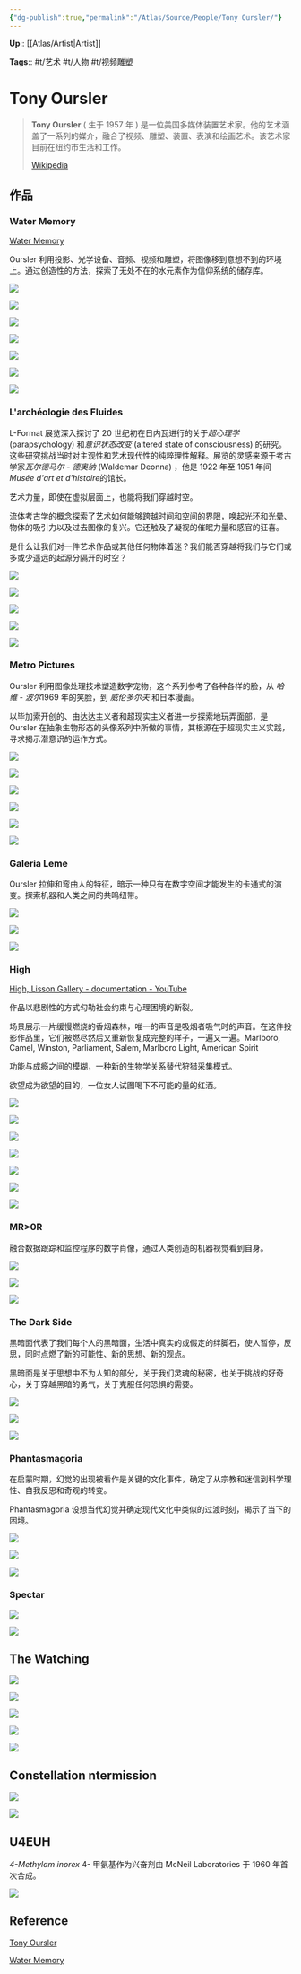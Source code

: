 ```yaml
---
{"dg-publish":true,"permalink":"/Atlas/Source/People/Tony Oursler/"}
---
```



**Up**:: [[Atlas/Artist\|Artist]]

**Tags**:: #t/艺术 #t/人物 #t/视频雕塑

# Tony Oursler

> **Tony Oursler** ( 生于 1957 年 ) 是一位美国多媒体装置艺术家。他的艺术涵盖了一系列的媒介，融合了视频、雕塑、装置、表演和绘画艺术。该艺术家目前在纽约市生活和工作。
>
> [Wikipedia](https://en.wikipedia.org/wiki/Tony%20Oursler)

## 作品

### Water Memory

[Water Memory](https://vimeo.com/416386519/3f704a0046)

Oursler 利用投影、光学设备、音频、视频和雕塑，将图像移到意想不到的环境上。通过创造性的方法，探索了无处不在的水元素作为信仰系统的储存库。

![](https://img.ractive.site/ominivore/i/2024-07/37301f95c5cd11fc7d3bbc44a8396b1f.jpg)

![](https://img.ractive.site/ominivore/i/2024-07/c86f98697e4dd0a994469f7fd7c9aac6.jpg)

![](https://img.ractive.site/ominivore/i/2024-07/ce3290d4c9912ca18838744dbb2f6866.jpg)

![](https://img.ractive.site/ominivore/i/2024-07/1f5527f0e9e2137df45b26e600d600d9.jpg)

![](https://img.ractive.site/ominivore/i/2024-07/e0ec06371d7f7f56e20d508dc429c079.jpg)

![](https://img.ractive.site/ominivore/i/2024-07/d0ebcb28d2825478886f51b9bbcb9fce.png)

![](https://img.ractive.site/ominivore/i/2024-07/c3f90a87e9bf4dbff53b3669a1584825.jpg)

### L'archéologie des Fluides

L-Format 展览深入探讨了 20 世纪初在日内瓦进行的关于*超心理学* (parapsychology) 和*意识状态改变* (altered state of consciousness) 的研究。这些研究挑战当时对主观性和艺术现代性的纯粹理性解释。展览的灵感来源于考古学家*瓦尔德马尔 - 德奥纳* (Waldemar Deonna) ，他是 1922 年至 1951 年间*Musée d'art et d'histoire*的馆长。

艺术力量，即使在虚拟层面上，也能将我们穿越时空。

流体考古学的概念探索了艺术如何能够跨越时间和空间的界限，唤起光环和光晕、物体的吸引力以及过去图像的复兴。它还触及了凝视的催眠力量和感官的狂喜。

是什么让我们对一件艺术作品或其他任何物体着迷？我们能否穿越将我们与它们或多或少遥远的起源分隔开的时空？

![](https://img.ractive.site/ominivore/i/2024-07/cc1f3df0bdc830c9afb64a790a75e00d.jpg)

![](https://img.ractive.site/ominivore/i/2024-07/255215a4f8591539a4e76b1e1247550d.jpg)

![](https://img.ractive.site/ominivore/i/2024-07/beeeb5e48396ebd47a33265943c5c5e1.jpg)

![](https://img.ractive.site/ominivore/i/2024-07/c04af0b94aaf7a63ea9e3cf7c3645a3b.jpg)

![](https://img.ractive.site/ominivore/i/2024-07/8bf40334a0339f8f1905f552ff209366.jpg)

### Metro Pictures

Oursler 利用图像处理技术塑造数字宠物，这个系列参考了各种各样的脸，从 *哈维 - 波尔*1969 年的笑脸，到 *威伦多尔夫* 和日本漫画。

以毕加索开创的、由达达主义者和超现实主义者进一步探索地玩弄面部，是 Oursler 在抽象生物形态的头像系列中所做的事情，其根源在于超现实主义实践，寻求揭示潜意识的运作方式。

![](https://img.ractive.site/ominivore/i/2024-07/540f01fda00cc6892387dd17cf086415.png)

![](https://img.ractive.site/ominivore/i/2024-07/61e751587735c4917750330fe82613a7.png)

![](https://img.ractive.site/ominivore/i/2024-07/fee005031b541c0de3d5748cba09b500.png)

![](https://img.ractive.site/ominivore/i/2024-07/8d731d2afe881f23aa2736ae45b41d9d.png)

![](https://img.ractive.site/ominivore/i/2024-07/748f07d65b84c166b62bd1b82c330a03.png)

![](https://img.ractive.site/ominivore/i/2024-07/196a23a4d3ba2766b9b0359d97d17562.png)

### Galeria Leme

Oursler 拉伸和弯曲人的特征，暗示一种只有在数字空间才能发生的卡通式的演变。探索机器和人类之间的共鸣纽带。

![](https://img.ractive.site/ominivore/i/2024-07/9da2de8a649d222969801934d269252b.jpg)

![](https://img.ractive.site/ominivore/i/2024-07/e2dc6d74dd66a2cee641c69df6ee195c.jpg)

![](https://img.ractive.site/ominivore/i/2024-07/75c0469e91f057ec5c15f82817f95d22.jpg)

### High

[High, Lisson Gallery - documentation - YouTube](https://www.youtube.com/watch?v=KAZipffnd7c)

作品以悲剧性的方式勾勒社会约束与心理困境的断裂。

场景展示一片缓慢燃烧的香烟森林，唯一的声音是吸烟者吸气时的声音。在这件投影作品里，它们被燃尽然后又重新恢复成完整的样子，一遍又一遍。Marlboro, Camel, Winston, Parliament, Salem, Marlboro Light, American Spirit

功能与成瘾之间的模糊，一种新的生物学关系替代狩猎采集模式。

欲望成为欲望的目的，一位女人试图喝下不可能的量的红酒。

![](https://img.ractive.site/ominivore/i/2024-07/2149906f6cfd77a2d7699d760b9bd9b5.jpg)

![](https://img.ractive.site/ominivore/i/2024-07/51a500379ba816b86e1e383fa7b034bf.jpg)

![](https://img.ractive.site/ominivore/i/2024-07/4405b9a46d0a7c289b61c6d50244593f.png)

![](https://img.ractive.site/ominivore/i/2024-07/ec488818e10eadd722435a03ab2c10e9.png)

![](https://img.ractive.site/ominivore/i/2024-07/334bb10eb973ec23325958eaf0b6cd71.png)

![](https://img.ractive.site/ominivore/i/2024-07/9647d16b4e98131f4faf8a96f4453f04.jpg)

![](https://img.ractive.site/ominivore/i/2024-07/27141613ee2f516eb5ba5f604d15ca7a.jpg)

### MR>0R

融合数据跟踪和监控程序的数字肖像，通过人类创造的机器视觉看到自身。

![](https://img.ractive.site/ominivore/i/2024-07/e2e6b9e80534d46e4c19d372b5ddb413.png)

![](https://img.ractive.site/ominivore/i/2024-07/007adf713f35da964f8d0c1d62f6834c.png)

![](https://img.ractive.site/ominivore/i/2024-07/5083ee5b6780d573fcb67c20a2e415e2.png)

### The Dark Side

黑暗面代表了我们每个人的黑暗面，生活中真实的或假定的绊脚石，使人暂停，反思，同时点燃了新的可能性、新的思想、新的观点。

黑暗面是关于思想中不为人知的部分，关于我们灵魂的秘密，也关于挑战的好奇心，关于穿越黑暗的勇气，关于克服任何恐惧的需要。

![](https://img.ractive.site/ominivore/i/2024-07/2d2786a56d9c350400a912cd81efc491.jpg)

![](https://img.ractive.site/ominivore/i/2024-07/a62edee13a60f54b51f4a60e5d35fae2.jpg)

![](https://img.ractive.site/ominivore/i/2024-07/2e94b9914f6f6f8644466a1d08ae5a94.jpg)

### Phantasmagoria

在启蒙时期，幻觉的出现被看作是关键的文化事件，确定了从宗教和迷信到科学理性、自我反思和奇观的转变。

Phantasmagoria 设想当代幻觉并确定现代文化中类似的过渡时刻，揭示了当下的困境。

![](https://img.ractive.site/ominivore/i/2024-07/d17c086959c25e85b747f57957e3b41a.jpg)

![](https://img.ractive.site/ominivore/i/2024-07/4219d4df1b5c048f1a1cd07775cda9c2.jpg)

![](https://img.ractive.site/ominivore/i/2024-07/be839d9235119b28edec3bd29589ecc1.jpg)

### Spectar

![](https://img.ractive.site/ominivore/i/2024-07/58cf916f1a73ab4699fa1180160d8899.png)

![](https://img.ractive.site/ominivore/i/2024-07/5e8a4fb56dea79b543fa838e3539bd3e.png)

## The Watching

![](https://img.ractive.site/ominivore/i/2024-07/8bffb88dc47d89022a983f467ec52ab5.png)

![](https://img.ractive.site/ominivore/i/2024-07/0ef3427508e5ee3b22fa7aac59f4ac4b.png)

![](https://img.ractive.site/ominivore/i/2024-07/4198c621ac045ca08fc69d7972f76efd.jpg)

![](https://img.ractive.site/ominivore/i/2024-07/3b3f638c73f0938e946bcfda0996d8ce.jpg)

![](https://img.ractive.site/ominivore/i/2024-07/93530b63a32d98e16cf64fd38ff5f725.jpg)

## Constellation ntermission

![](https://img.ractive.site/ominivore/i/2024-07/80b23da803639931ca3a5f82c0d6eea2.png)

![](https://img.ractive.site/ominivore/i/2024-07/05bb00fe3b7db96d0bb2aadcf08325b6.png)

## U4EUH

*4-Methylam inorex* 4- 甲氨基作为兴奋剂由 McNeil Laboratories 于 1960 年首次合成。

![](https://img.ractive.site/ominivore/i/2024-07/1a63d8a73de1909786a1721aa950c8ed.png)

## Reference

[Tony Oursler](https://tonyoursler.com/)

[Water Memory](https://vimeo.com/416386519/3f704a0046)
